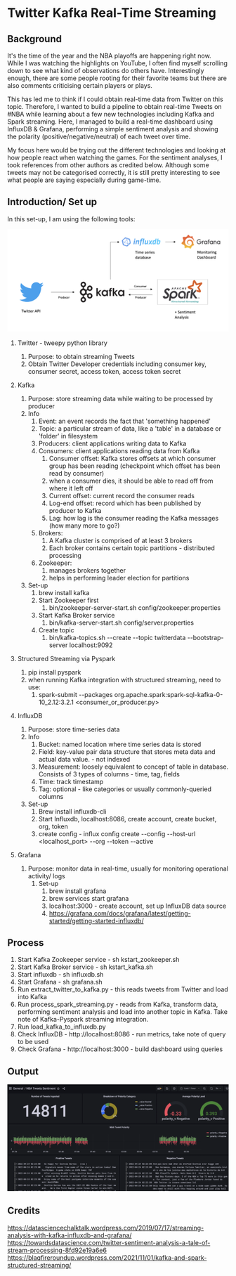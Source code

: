 # Twitter Kafka Real-Time Streaming

## Background
It's the time of the year and the NBA playoffs are happening right now. While I was watching the highlights on YouTube, I often find myself scrolling down to see what kind of observations do others have. Interestingly enough, there are some people rooting for their favorite teams but there are also comments criticising certain players or plays.

This has led me to think if I could obtain real-time data from Twitter on this topic. Therefore, I wanted to build a pipeline to obtain real-time Tweets on #NBA while learning about a few new technologies including Kafka and Spark streaming. Here, I managed to build a real-time dashboard using InfluxDB & Grafana, performing a simple sentiment analysis and showing the polarity (positive/negative/neutral) of each tweet over time.

My focus here would be trying out the different technologies and looking at how people react when watching the games. For the sentiment analyses, I took references from other authors as credited below. Although some tweets may not be categorised correctly, it is still pretty interesting to see what people are saying especially during game-time.

## Introduction/ Set up
In this set-up, I am using the following tools:

![plot](docs/Architecture.png)

1. Twitter - tweepy python library
   1. Purpose: to obtain streaming Tweets
   2. Obtain Twitter Developer credentials including consumer key, consumer secret, access token, access token secret
2. Kafka
   1. Purpose: store streaming data while waiting to be processed by producer
   2. Info
      1. Event: an event records the fact that 'something happened'
      2. Topic: a particular stream of data, like a 'table' in a database or 'folder' in filesystem
      3. Producers: client applications writing data to Kafka
      4. Consumers: client applications reading data from Kafka
         1. Consumer offset: Kafka stores offsets at which consumer group has been reading (checkpoint which offset has been read by consumer)
         2. when a consumer dies, it should be able to read off from where it left off
         3. Current offset: current record the consumer reads
         4. Log-end offset: record which has been published by producer to Kafka
         5. Lag: how lag is the consumer reading the Kafka messages (how many more to go?)
      5. Brokers: 
         1. A Kafka cluster is comprised of at least 3 brokers
         2. Each broker contains certain topic partitions - distributed processing
      6. Zookeeper:
         1. manages brokers together
         2. helps in performing leader election for partitions
   3. Set-up
      1. brew install kafka
      2. Start Zookeeper first
         1. bin/zookeeper-server-start.sh config/zookeeper.properties
      3. Start Kafka Broker service
         1. bin/kafka-server-start.sh config/server.properties
      4. Create topic
         1. bin/kafka-topics.sh --create --topic twitterdata --bootstrap-server localhost:9092
3. Structured Streaming via Pyspark
   1. pip install pyspark
   2. when running Kafka integration with structured streaming, need to use:
      1. spark-submit --packages org.apache.spark:spark-sql-kafka-0-10_2.12:3.2.1 <consumer_or_producer.py>
4. InfluxDB
   1. Purpose: store time-series data
   2. Info
      1. Bucket: named location where time series data is stored
      2. Field: key-value pair data structure that stores meta data and actual data value. - not indexed
      3. Measurement: loosely equivalent to concept of table in database. Consists of 3 types of columns - time, tag, fields
      4. Time: track timestamp 
      5. Tag: optional - like categories or usually commonly-queried columns
   3. Set-up
      1. Brew install influxdb-cli
      2. Start Influxdb, localhost:8086, create account, create bucket, org, token
      3. create config - influx config create --config <name> --host-url <localhost_port> --org <name> --token <token> --active

5. Grafana
   1. Purpose: monitor data in real-time, usually for monitoring operational activity/ logs
      1. Set-up
         1. brew install grafana
         2. brew services start grafana
         3. localhost:3000 - create account, set up InfluxDB data source
         4. https://grafana.com/docs/grafana/latest/getting-started/getting-started-influxdb/

## Process
1. Start Kafka Zookeeper service - sh kstart_zookeeper.sh
2. Start Kafka Broker service - sh kstart_kafka.sh
3. Start influxdb - sh influxdb.sh
4. Start Grafana - sh grafana.sh
5. Run extract_twitter_to_kafka.py - this reads tweets from Twitter and load into Kafka
6. Run process_spark_streaming.py - reads from Kafka, transform data, performing sentiment analysis and load into another topic in Kafka. Take note of Kafka-Pyspark streaming integration.
7. Run load_kafka_to_influxdb.py
8. Check InfluxDB - http://localhost:8086 - run metrics, take note of query to be used
9. Check Grafana - http://localhost:3000 - build dashboard using queries

## Output
![plot](docs/Grafana_dashboard.png)

## Credits
https://datasciencechalktalk.wordpress.com/2019/07/17/streaming-analysis-with-kafka-influxdb-and-grafana/
https://towardsdatascience.com/twitter-sentiment-analysis-a-tale-of-stream-processing-8fd92e19a6e6
https://blaqfireroundup.wordpress.com/2021/11/01/kafka-and-spark-structured-streaming/